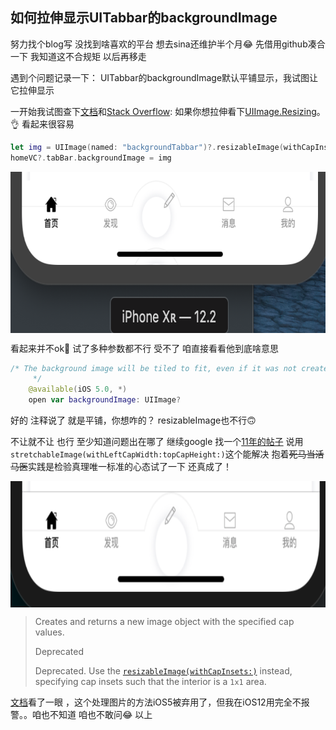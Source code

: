 ## 如何拉伸显示UITabbar的backgroundImage

努力找个blog写 没找到啥喜欢的平台 想去sina还维护半个月😂 先借用github凑合一下 我知道这不合规矩 以后再移走

遇到个问题记录一下： UITabbar的backgroundImage默认平铺显示，我试图让它拉伸显示



一开始我试图查下[文档](<https://developer.apple.com/documentation/uikit/uitabbar/1623469-backgroundimage>)和[Stack Overflow](<https://stackoverflow.com/questions/42287662/how-to-change-the-background-image-of-tab-bar-in-objective-c>): 如果你想拉伸看下[UIImage.Resizing](<https://developer.apple.com/documentation/uikit/uiimage/resizingmode>)。👌 看起来很容易

```swift
let img = UIImage(named: "backgroundTabbar")?.resizableImage(withCapInsets: .zero, resizingMode: .stretch)
homeVC?.tabBar.backgroundImage = img
```

<img src="https://github.com/zhuxinyu/blog/blob/master/iOS%E7%AC%94%E8%AE%B0/WX20190429-212418%402x.png" width = "716" height = "258" div align=center />

看起来并不ok🤔 试了多种参数都不行 受不了 咱直接看看他到底啥意思

```swift
/* The background image will be tiled to fit, even if it was not created via the UIImage resizableImage methods.
     */
    @available(iOS 5.0, *)
    open var backgroundImage: UIImage?
```

好的 注释说了 就是平铺，你想咋的？ resizableImage也不行🙃

不让就不让 也行 至少知道问题出在哪了 继续google 找一个[11年的帖子](<https://stackoverflow.com/questions/8517751/how-to-stretch-backgroundimage-in-uinavigationbar-and-uitabbar-when-autoresized>) 说用`stretchableImage(withLeftCapWidth:topCapHeight:)`这个能解决 抱着~~死马当活马医~~实践是检验真理唯一标准的心态试了一下 还真成了！

<img src="https://github.com/zhuxinyu/blog/blob/master/iOS%E7%AC%94%E8%AE%B0/WX20190429-210445%402x.png" width = "842" height = "202" div align=center />

> Creates and returns a new image object with the specified cap values.
>
> Deprecated
>
> Deprecated. Use the [`resizableImage(withCapInsets:)`](https://developer.apple.com/documentation/uikit/uiimage/1624102-resizableimage) instead, specifying cap insets such that the interior is a `1x1` area.

[文档](<https://developer.apple.com/documentation/uikit/uiimage/1624145-stretchableimage>)看了一眼 ，这个处理图片的方法iOS5被弃用了，但我在iOS12用完全不报警。。咱也不知道 咱也不敢问😂 以上

